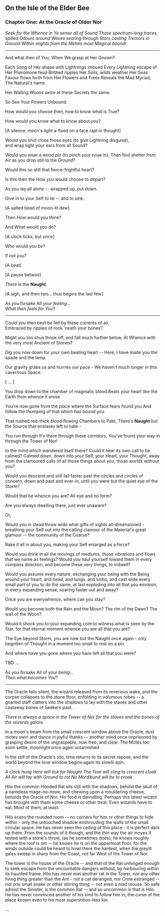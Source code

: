 ## On the Isle of the Elder Bee

### Chapter One: At the Oracle of Older Nor

*Seek for the Whence in Ye sense all of Sound
Those spectrum-long traces, spilled Odours around
Waves searing through Stars casting Tremors in Ground
Within mights from the Metals most Magical bound!*



---

And what then of You,
When We grasp at Her Gnown? 

Each Song of Her shape with Lightnings imbued
Every Lightning escape of Her Pheromone feud
Birthed ripples Her Soils, wilds weather Her Seas
Favour flows forth from Her Flowers and Trees
Reveals the Mad Myriad, The Natural's name

Her Wailing Woons seize at these
Secrets the same.

So
See
Your
Powers
Unbound

How would you choose then, how to know what is True? 

How would you know what to know about *you*?

[A silence, moon's light a-fixed on a face rapt in thought]

Would you shut close those eyes (to give Lightning disguise),  
and wrap tight your ears from all Sound? 

Would you wear a wood pin (to pinch your nose in), 
Then find shelter from Air as you drop still to the Ground?

Would this so still that fierce-frightful heart?

 Is this then the How you would choose to depart?

As you lay all alone -- wrapped up, put down.

Give in to your Self to lie -- and to sink.

[A salted bead of moon-lit dew]

Then How would you think?

And What would you do?

[A clock ticks, but once]

Who would you *be*?

If not you?

[A beat]

[A pause betwixt]

*There* is the **Naught**.

[A sigh, and then two... thus begins the last few]

As you forsake All your *feeling*...  
*What then feels for You*?

---

Could you then best be felt by these currents of air,  
Embraced by ripples of rock 'neath your bones? 

Might you too shun those off, and fall much further below, 
At Whence with the very most Ancient of Stones?

Dig you now down for your own beating heart --
Here, I have made you the spade and the lamp. 

Our gravity grabs us and hurries our pace -
We haven't much longer in this cavernous Space.

[ ... ]

You drop down to the chamber of magmatic blood
Beats your heart like the Earth from whence it arose

You're now gone from the place where the Surface fears found you
And follow the thumping of that which has bound you

That rushed red-thick blood flowing Chambers to Pate, 
There's **Naught** but the Source that enslaves left to hate -



You run through It's there through these corridors, 
You've found your way in through the Tower of Nor!

 to the mind which wandered itself there? Could it hear its own call to be calmed? Calmed down, down into your Self, your Heart, your Thought, away from the clamoured calls of all those things about you, those worlds without you?

Would you descend and still fall faster past the circles and circles of concern, down and past and ever-in, until you were but the quiet eye of the Storm?

Would that be whence you are? All eye and no form? 

Are you always dwelling there, just ever unaware?

Or,

Would you in stead throw wide what gifts of sights all-dimensioned - breathing your Self out into the calling clamour of the Material's great glamour -- the community of the Coarse?

Rake it all in about you, making your Self enlarged as a force?

Would you drink in all the movings of mediums, those vibrations and flows that we name as feelings? Would you haul yourself toward them in every compass direction, and become these very things, to indwell? 

Would you assume every nature, exchanging your being with the Being around your heart, and head, and lungs, and limbs, and cast wide every small part of you to do the same, at last exploding into all that you envision, in every expanding sense, soaring faster out and away?

Once you are everywhence, where can you stay?

Would you become both the Rain and the Moon? The rim of the Dawn? The wail of the Woon?

Would it shock you to your expanding core to witness what is seen by the Star, for that eternal moment whence you are all that you are?

The Eye beyond Storm, you are now but the Naught once again - only begotten of Thought in a moment too small to rest on a pin.

And where have you gone where you have left all that you were?

TBD ...

As you forsake All of your *being*...  
*Then what becomes You*?

---

The Oracle falls silent, the wizard released from its reverious wake, and the corpse collapses to the stone floor, enfolding in volumous robes -- a gnarled staff clatters into the shadows to lay with the staves and other castaway bones of Seekers past. 

*There is always a space in the Tower of Nor for the staves and the bones of the wizards galore.*

In a moon's beam from the small crescent window above the Oracle, dust motes swirl and dance in joyful thanks -- another mind once imprisoned by grasping desire of the ungraspable, now free, and clear. The Motes too soon settle, moonlight once again untarnished.

In the still of the Oracle's silo, time returns to its secret repose, and the world beyond the lone window begins again its slowlii spin.

*A clock hung Here will tick for Naught
The Tear will cling to crescent cloak
All Air will lay with Ground to rot
No Mordibund will be to croak*

Hilo the common Hooded Rat sits still with the shadows, behind the skull of a nameless mage-no-more, and chewing upon a mouldering cheese, beholds the Oracle of Nor. His food is dwindling. Perhaps this latest wizard has brought with them some cheese or other treat. Even wizards have to eat. Most of them, at least. 

Hilo scans the rounded room -- no corners for him or other things to hide within - only the untouched shadow enshrouding the walls of the small circular space. He has never seen the ceiling of this place - it is perfect dark up there. From the sounds of it though, and the thin way the air moves if tested with a stone's throw, (as he sometimes does), he knows roughly where the roof is set -- he knows he is on the uppermost floor, for the winds outside could be heard to howl there the hardest, when the greylit gales sweep in sharp from the Coast, not far West of the Tower of Nor. 

The tower is the house of the Oracle -- and that of the Rat unhinged enough to seek escape from the uncountable dangers without, by harbouring within its haunted frame. Hilo has never met another rat in the Tower, nor any other living thing greater than the Ant - not a cat deranged, nor Crow estranged -- not one small snake or other stirring thing -- not even a mad mouse. So safe admist the Sinister, is the common Rat -- and so uncommon in that is Hilo. He has never convinced another of his kind to follow him in; the curse of the place known even to his most superstition-less kin.

...































